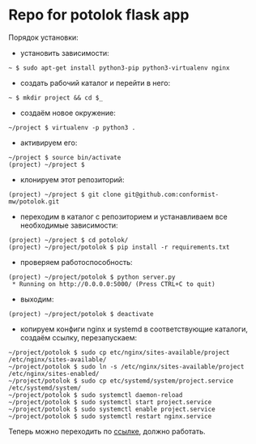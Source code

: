 # Repo for potolok flask app

Порядок установки:
- установить зависимости:
```
~ $ sudo apt-get install python3-pip python3-virtualenv nginx
```
- создать рабочий каталог и перейти в него:
```
~ $ mkdir project && cd $_
```
- создаём новое окружение:
``` 
~/project $ virtualenv -p python3 .
```
- активируем его:
```
~/project $ source bin/activate
(project) ~/project $ 
```
- клонируем этот репозиторий:
```
(project) ~/project $ git clone git@github.com:conformist-mw/potolok.git
```
- переходим в каталог с репозиторием и устанавливаем все необходимые зависимости:
```
(project) ~/project $ cd potolok/
(project) ~/project/potolok $ pip install -r requirements.txt
```
- проверяем работоспособность:
```
(project) ~/project/potolok $ python server.py
 * Running on http://0.0.0.0:5000/ (Press CTRL+C to quit)
```
- выходим:
```
(project) ~/project/potolok $ deactivate
```
- копируем конфиги nginx и systemd в соответствующие каталоги, создаём ссылку, перезапускаем:
```
~/project/potolok $ sudo cp etc/nginx/sites-available/project /etc/nginx/sites-available/
~/project/potolok $ sudo ln -s /etc/nginx/sites-available/project /etc/nginx/sites-enabled/
~/project/potolok $ sudo cp etc/systemd/system/project.service /etc/systemd/system/
~/project/potolok $ sudo systemctl daemon-reload
~/project/potolok $ sudo systemctl start project.service
~/project/potolok $ sudo systemctl enable project.service
~/project/potolok $ sudo systemctl restart nginx.service
```
Теперь можно переходить по [ссылке](http://localhost), должно работать.
